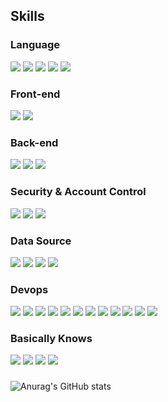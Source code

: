 ## Skills
### Language
<img src="https://img.shields.io/badge/Java-007396?style=flat-square&logo=Java&logoColor=white"/></a>
<img src="https://img.shields.io/badge/JavaScript-F7DF1E?style=flat-square&logo=JavaScript&logoColor=white"/></a>
<img src="https://img.shields.io/badge/TypeScript-3178C6?style=flat-square&logo=TypeScript&logoColor=white"/></a>
<img src="https://img.shields.io/badge/Python-3776AB?style=flat-square&logo=python&logoColor=white"/></a>
<img src="https://img.shields.io/badge/Dart-0175C2?style=flat-square&logo=dart&logoColor=white"/></a>
### Front-end
<img src="https://img.shields.io/badge/Flutter-02569B?style=flat-square&logo=flutter&logoColor=white"/></a>
<img src="https://img.shields.io/badge/React-61DAFB?style=flat-square&logo=React&logoColor=white"/></a>
### Back-end
<img src="https://img.shields.io/badge/Spring-6DB33F?style=flat-square&logo=Spring&logoColor=white"/></a>
<img src="https://img.shields.io/badge/NestJS-E0234E?style=flat-square&logo=nestjs&logoColor=white"/></a>
<img src="https://img.shields.io/badge/Fastapi-009688?style=flat-square&logo=fastapi&logoColor=white"/></a>
### Security & Account Control
<img src="https://img.shields.io/badge/Keycloak-4D4D4D?style=flat-square&logo=keycloak&logoColor=white"/></a>
<img src="https://img.shields.io/badge/Oauth2-3423A6?style=flat-square&logo=oauth2&logoColor=white"/></a>
<img src="https://img.shields.io/badge/Active_Directory-1FB6FF?style=flat-square&logo=active&logoColor=white"/></a>
### Data Source
<img src="https://img.shields.io/badge/Mysql-4479A1?style=flat-square&logo=mysql&logoColor=white"/></a>
<img src="https://img.shields.io/badge/Postgresql-4169E1?style=flat-square&logo=postgresql&logoColor=white"/></a>
<img src="https://img.shields.io/badge/Redis-FF4438?style=flat-square&logo=redis&logoColor=white"/></a>
<img src="https://img.shields.io/badge/MongoDB-47A248?style=flat-square&logo=mongodb&logoColor=white"/></a>
### Devops
<img src="https://img.shields.io/badge/Docker-2496ED?style=flat-square&logo=Docker&logoColor=white"/></a>
<img src="https://img.shields.io/badge/Kubernetes-326CE5?style=flat-square&logo=Kubernetes&logoColor=white"/></a>
<img src="https://img.shields.io/badge/Prometheus-E6522C?style=flat-square&logo=Prometheus&logoColor=white"/></a>
<img src="https://img.shields.io/badge/ElasticStack-005571?style=flat-square&logo=elasticstack&logoColor=white"/></a>
<img src="https://img.shields.io/badge/Github_Actions-2088FF?style=flat-square&logo=githubactions&logoColor=white"/></a>
<img src="https://img.shields.io/badge/Gitlab_CI-FC6D26?style=flat-square&logo=gitlab&logoColor=white"/></a>
<img src="https://img.shields.io/badge/Jenkins-D24939?style=flat-square&logo=jenkins&logoColor=white"/></a>
<img src="https://img.shields.io/badge/MLflow-0194E2?style=flat-square&logo=mlflow&logoColor=white"/></a>
<img src="https://img.shields.io/badge/DVC-13ADC7?style=flat-square&logo=dvc&logoColor=white"/></a>
<img src="https://img.shields.io/badge/Nginx-009639?style=flat-square&logo=nginx&logoColor=white"/></a>
<img src="https://img.shields.io/badge/Synology-B5B5B6?style=flat-square&logo=synology&logoColor=white"/></a>
<img src="https://img.shields.io/badge/MinIO-C72E49?style=flat-square&logo=minio&logoColor=white"/></a>
### Basically Knows
<img src="https://img.shields.io/badge/Rust-000000?style=flat-square&logo=Rust&logoColor=white"/></a>
<img src="https://img.shields.io/badge/C-A8B9CC?style=flat-square&logo=C&logoColor=white"/></a>
<img src="https://img.shields.io/badge/C++-00599C?style=flat-square&logo=C%2B%2B&logoColor=white"/></a>
<img src="https://img.shields.io/badge/GraphQL-E10098?style=flat-square&logo=GraphQL&logoColor=white"/></a>

###


![Anurag's GitHub stats](https://github-readme-stats.vercel.app/api?username=Enjay27&count_private=true)

